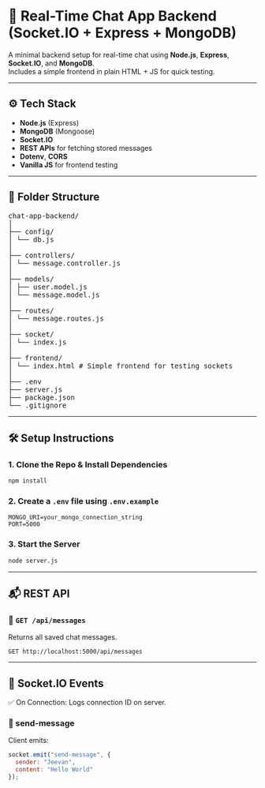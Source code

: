 # 📡 Real-Time Chat App Backend (Socket.IO + Express + MongoDB)

A minimal backend setup for real-time chat using **Node.js**, **Express**, **Socket.IO**, and **MongoDB**.  
Includes a simple frontend in plain HTML + JS for quick testing.

---

## ⚙️ Tech Stack

- **Node.js** (Express)
- **MongoDB** (Mongoose)
- **Socket.IO**
- **REST APIs** for fetching stored messages
- **Dotenv**, **CORS**
- **Vanilla JS** for frontend testing

---

## 📁 Folder Structure

<pre>
chat-app-backend/
│
├── config/
│ └── db.js
│
├── controllers/
│ └── message.controller.js
│
├── models/
│ ├── user.model.js
│ └── message.model.js
│
├── routes/
│ └── message.routes.js
│
├── socket/
│ └── index.js
│
├── frontend/
│ └── index.html # Simple frontend for testing sockets
│
├── .env
├── server.js
├── package.json
└── .gitignore
</pre>

---

## 🛠️ Setup Instructions

### 1. Clone the Repo & Install Dependencies
```bash
npm install
```

### 2. Create a `.env` file using `.env.example`
   ```env
   MONGO_URI=your_mongo_connection_string
   PORT=5000
   ```

### 3. Start the Server
```bash
node server.js
```

---

## 📬 REST API

### 🔹 `GET /api/messages`  
Returns all saved chat messages.

```http
GET http://localhost:5000/api/messages
```

---

## 🔌 Socket.IO Events
✅ On Connection:
Logs connection ID on server.

### 🔹 send-message
Client emits:

```js
socket.emit("send-message", {
  sender: "Jeevan",
  content: "Hello World"
});
```
